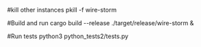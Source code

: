 #kill other instances
pkill -f wire-storm

#Build and run
cargo build --release
./target/release/wire-storm &

#Run tests
python3 python_tests2/tests.py
